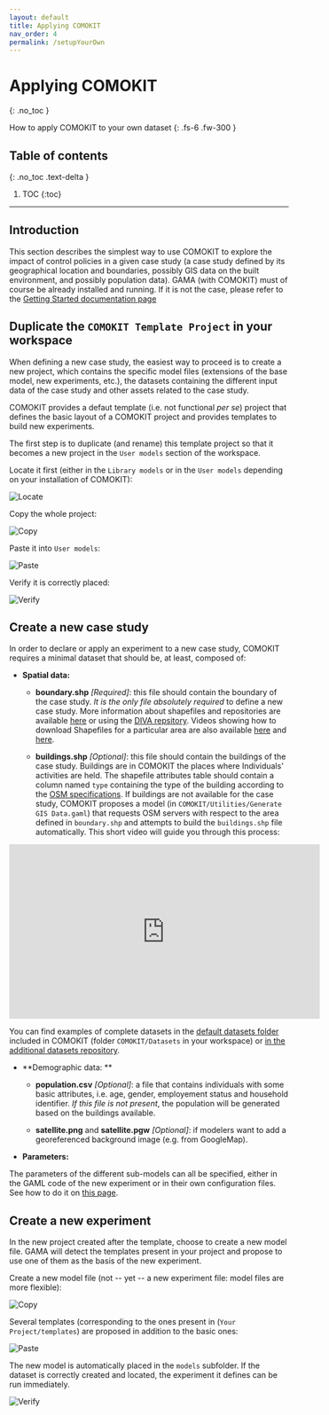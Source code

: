 ```yaml
---
layout: default
title: Applying COMOKIT
nav_order: 4
permalink: /setupYourOwn
---
```


# Applying COMOKIT
{: .no_toc }


How to apply COMOKIT to your own dataset
{: .fs-6 .fw-300 }

## Table of contents
{: .no_toc .text-delta }

1. TOC
{:toc}

---

## Introduction

This section describes the simplest way to use COMOKIT to explore the impact of control policies in a given case study (a case study defined by its geographical location and boundaries, possibly GIS data on the built environment, and possibly population data). 
GAMA (with COMOKIT) must of course be already installed and running. If it is not the case, please refer to the [Getting Started documentation page](gettingStarted)

## Duplicate the `COMOKIT Template Project` in your workspace

When defining a new case study, the easiest way to proceed is to create a new project, which contains the specific model files (extensions of the base model, new experiments, etc.), the datasets containing the different input data of the case study and other assets related to the case study.

COMOKIT provides a defaut template (i.e. not functional _per se_) project that defines the basic layout of a COMOKIT project and provides templates to build new experiments. 

The first step is to duplicate (and rename) this template project so that it becomes a new project in the `User models` section of the workspace. 

Locate it first (either in the `Library models` or in the `User models` depending on your installation of COMOKIT):

![Locate](assets/images/Template1.png)

Copy the whole project:

![Copy](assets/images/Template2.png)

Paste it into `User models`:

![Paste](assets/images/Template3.png)

Verify it is correctly placed: 

![Verify](assets/images/Template4.png)


## Create a new case study

In order to declare or apply an experiment to a new case study, COMOKIT requires a minimal dataset that should be, at least, composed of:

- **Spatial data:**

  - **boundary.shp** *[Required]*: this file should contain the boundary of the case study. _It is the only file absolutely required_ to define a new case study. More information about shapefiles and repositories are available [here](https://wiki.openstreetmap.org/wiki/Shapefiles) or using the [DIVA repsitory](https://www.diva-gis.org/datadown). Videos showing how to download Shapefiles for a particular area are also available [here](https://www.youtube.com/watch?v=JN_65VXdgmA) and [here](https://www.youtube.com/watch?v=18cj3VKg9gM). 
  
  - **buildings.shp** *[Optional]*: this file should contain the buildings of the case study. Buildings are in COMOKIT the places where Individuals' activities are held. The shapefile attributes table should contain a column named `type` containing the type of the building according to the [OSM specifications](https://wiki.openstreetmap.org/wiki/Map_Features#Building). If buildings are not available for the case study, COMOKIT proposes a model (in `COMOKIT/Utilities/Generate GIS Data.gaml`) that requests OSM servers with respect to the area defined in `boundary.shp` and attempts to build the `buildings.shp` file automatically. This short video will guide you through this process: 

<iframe width="560" height="315" src="https://www.youtube.com/embed/sQI63mgtYi4" frameborder="0" allow="accelerometer; autoplay; encrypted-media; gyroscope; picture-in-picture" allowfullscreen></iframe>

You can find examples of complete datasets in the [default datasets folder](https://github.com/COMOKIT/COMOKIT-Model/tree/master/COMOKIT/Datasets) included in COMOKIT (folder `COMOKIT/Datasets` in your workspace) or [in the additional datasets repository](https://github.com/COMOKIT/COMOKIT-Model/tree/master/COMOKIT/Datasets). 

- **Demographic data: **

  - **population.csv** *[Optional]*: a file that contains individuals with some basic attributes, i.e. age, gender, employement status and household identifier. _If this file is not present_, the population will be generated based on the buildings available.
  
  - **satellite.png** and **satellite.pgw** *[Optional]*: if modelers want to add a georeferenced background image (e.g. from GoogleMap).

- **Parameters:**

The parameters of the different sub-models can all be specified, either in the GAML code of the new experiment or in their own configuration files. See how to do it on [this page](parameterize).

## Create a new experiment

In the new project created after the template, choose to create a new model file. GAMA will detect the templates present in your project and propose to use one of them as the basis of the new experiment. 

Create a new model file (not -- yet -- a new experiment file: model files are more flexible):

![Copy](assets/images/Template5.png)

Several templates (corresponding to the ones present in (`Your Project/templates`) are proposed in addition to the basic ones:

![Paste](assets/images/Template6.png)

The new model is automatically placed in the `models` subfolder. If the dataset is correctly created and located, the experiment it defines can be run immediately.

![Verify](assets/images/Template7.png)

